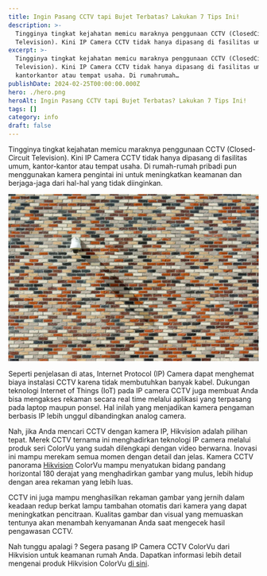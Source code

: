 ```yaml
---
title: Ingin Pasang CCTV tapi Bujet Terbatas? Lakukan 7 Tips Ini!
description: >-
  Tingginya tingkat kejahatan memicu maraknya penggunaan CCTV (ClosedCircuit
  Television). Kini IP Camera CCTV tidak hanya dipasang di fasilitas umum,…
excerpt: >-
  Tingginya tingkat kejahatan memicu maraknya penggunaan CCTV (ClosedCircuit
  Television). Kini IP Camera CCTV tidak hanya dipasang di fasilitas umum,
  kantorkantor atau tempat usaha. Di rumahrumah…
publishDate: 2024-02-25T00:00:00.000Z
hero: ./hero.png
heroAlt: Ingin Pasang CCTV tapi Bujet Terbatas? Lakukan 7 Tips Ini!
tags: []
category: info
draft: false
---
```


Tingginya tingkat kejahatan memicu maraknya penggunaan CCTV (Closed-Circuit Television). Kini IP Camera CCTV tidak hanya dipasang di fasilitas umum, kantor-kantor atau tempat usaha. Di rumah-rumah pribadi pun menggunakan kamera pengintai ini untuk meningkatkan keamanan dan berjaga-jaga dari hal-hal yang tidak diinginkan.

![pemasangan cctv](./images/pemasangan-cctv.webp 'Source: https://images.pexels.com/photos/12623480/pexels-photo-12623480.jpeg')

Seperti penjelasan di atas, Internet Protocol (IP) Camera dapat menghemat biaya instalasi CCTV karena tidak membutuhkan banyak kabel. Dukungan teknologi Internet of Things (IoT) pada IP camera CCTV juga membuat Anda bisa mengakses rekaman secara real time melalui aplikasi yang terpasang pada laptop maupun ponsel. Hal inilah yang menjadikan kamera pengaman berbasis IP lebih unggul dibandingkan analog camera.

Nah, jika Anda mencari CCTV dengan kamera IP, Hikvision adalah pilihan tepat. Merek CCTV ternama ini menghadirkan teknologi IP camera melalui produk seri ColorVu yang sudah dilengkapi dengan video berwarna. Inovasi ini mampu merekam semua momen dengan detail dan jelas. Kamera CCTV panorama <a href="https://www.hikvision.com/id/?utm_source=Blogger&&utm_medium=SEO&&utm_campaign=Hikvision">Hikvision</a> ColorVu mampu menyatukan bidang pandang horizontal 180 derajat yang menghadirkan gambar yang mulus, lebih hidup dengan area rekaman yang lebih luas.

CCTV ini juga mampu menghasilkan rekaman gambar yang jernih dalam keadaan redup berkat lampu tambahan otomatis dari kamera yang dapat meningkatkan pencitraan. Kualitas gambar dan visual yang memuaskan tentunya akan menambah kenyamanan Anda saat mengecek hasil pengawasan CCTV.

Nah tunggu apalagi ? Segera pasang IP Camera CCTV ColorVu dari Hikvision untuk keamanan rumah Anda. Dapatkan informasi lebih detail mengenai produk Hikvision ColorVu <a href="https://www.hikvision.com/id/products/IP-Products/Network-Cameras/colorvu-products/Hikvision">di sini</a>.
